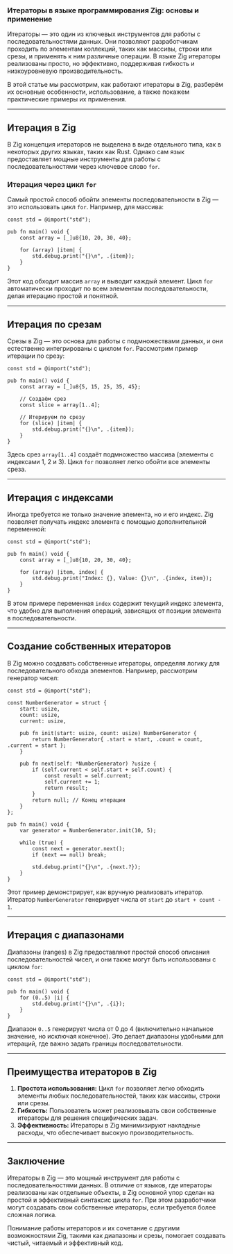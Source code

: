 ### Итераторы в языке программирования Zig: основы и применение

Итераторы — это один из ключевых инструментов для работы с последовательностями данных. Они позволяют разработчикам проходить по элементам коллекций, таких как массивы, строки или срезы, и применять к ним различные операции. В языке Zig итераторы реализованы просто, но эффективно, поддерживая гибкость и низкоуровневую производительность.

В этой статье мы рассмотрим, как работают итераторы в Zig, разберём их основные особенности, использование, а также покажем практические примеры их применения.

---

## **Итерация в Zig**

В Zig концепция итераторов не выделена в виде отдельного типа, как в некоторых других языках, таких как Rust. Однако сам язык предоставляет мощные инструменты для работы с последовательностями через ключевое слово `for`.

### **Итерация через цикл `for`**

Самый простой способ обойти элементы последовательности в Zig — это использовать цикл `for`. Например, для массива:

```zig
const std = @import("std");

pub fn main() void {
    const array = [_]u8{10, 20, 30, 40};

    for (array) |item| {
        std.debug.print("{}\n", .{item});
    }
}
```

Этот код обходит массив `array` и выводит каждый элемент. Цикл `for` автоматически проходит по всем элементам последовательности, делая итерацию простой и понятной.

---

## **Итерация по срезам**

Срезы в Zig — это основа для работы с подмножествами данных, и они естественно интегрированы с циклом `for`. Рассмотрим пример итерации по срезу:

```zig
const std = @import("std");

pub fn main() void {
    const array = [_]u8{5, 15, 25, 35, 45};

    // Создаём срез
    const slice = array[1..4];

    // Итерируем по срезу
    for (slice) |item| {
        std.debug.print("{}\n", .{item});
    }
}
```

Здесь срез `array[1..4]` создаёт подмножество массива (элементы с индексами 1, 2 и 3). Цикл `for` позволяет легко обойти все элементы среза.

---

## **Итерация с индексами**

Иногда требуется не только значение элемента, но и его индекс. Zig позволяет получать индекс элемента с помощью дополнительной переменной:

```zig
const std = @import("std");

pub fn main() void {
    const array = [_]u8{10, 20, 30, 40};

    for (array) |item, index| {
        std.debug.print("Index: {}, Value: {}\n", .{index, item});
    }
}
```

В этом примере переменная `index` содержит текущий индекс элемента, что удобно для выполнения операций, зависящих от позиции элемента в последовательности.

---

## **Создание собственных итераторов**

В Zig можно создавать собственные итераторы, определяя логику для последовательного обхода элементов. Например, рассмотрим генератор чисел:

```zig
const std = @import("std");

const NumberGenerator = struct {
    start: usize,
    count: usize,
    current: usize,

    pub fn init(start: usize, count: usize) NumberGenerator {
        return NumberGenerator{ .start = start, .count = count, .current = start };
    }

    pub fn next(self: *NumberGenerator) ?usize {
        if (self.current < self.start + self.count) {
            const result = self.current;
            self.current += 1;
            return result;
        }
        return null; // Конец итерации
    }
};

pub fn main() void {
    var generator = NumberGenerator.init(10, 5);

    while (true) {
        const next = generator.next();
        if (next == null) break;

        std.debug.print("{}\n", .{next.?});
    }
}
```

Этот пример демонстрирует, как вручную реализовать итератор. Итератор `NumberGenerator` генерирует числа от `start` до `start + count - 1`.

---

## **Итерация с диапазонами**

Диапазоны (ranges) в Zig предоставляют простой способ описания последовательностей чисел, и они также могут быть использованы с циклом `for`:

```zig
const std = @import("std");

pub fn main() void {
    for (0..5) |i| {
        std.debug.print("{}\n", .{i});
    }
}
```

Диапазон `0..5` генерирует числа от 0 до 4 (включительно начальное значение, но исключая конечное). Это делает диапазоны удобными для итераций, где важно задать границы последовательности.

---

## **Преимущества итераторов в Zig**

1. **Простота использования:** Цикл `for` позволяет легко обходить элементы любых последовательностей, таких как массивы, строки или срезы.
2. **Гибкость:** Пользователь может реализовывать свои собственные итераторы для решения специфических задач.
3. **Эффективность:** Итераторы в Zig минимизируют накладные расходы, что обеспечивает высокую производительность.

---

## **Заключение**

Итераторы в Zig — это мощный инструмент для работы с последовательностями данных. В отличие от языков, где итераторы реализованы как отдельные объекты, в Zig основной упор сделан на простой и эффективный синтаксис цикла `for`. При этом разработчики могут создавать свои собственные итераторы, если требуется более сложная логика.

Понимание работы итераторов и их сочетание с другими возможностями Zig, такими как диапазоны и срезы, помогает создавать чистый, читаемый и эффективный код.
